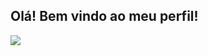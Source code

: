 ## Olá! Bem vindo ao meu perfil!
<picture>
  <source
    srcset="https://github-readme-stats.vercel.app/api?username=ManuelAbade&show_icons=true&theme=highcontrast"
    media="(prefers-color-scheme: dark)"
  />
  <source
    srcset="https://github-readme-stats.vercel.app/api?username=ManuelAbade&show_icons=true"
    media="(prefers-color-scheme: light), (prefers-color-scheme: no-preference)"
  />
  <img src="https://github-readme-stats.vercel.app/api?username=ManuelAbade&show_icons=true" />
</picture>

